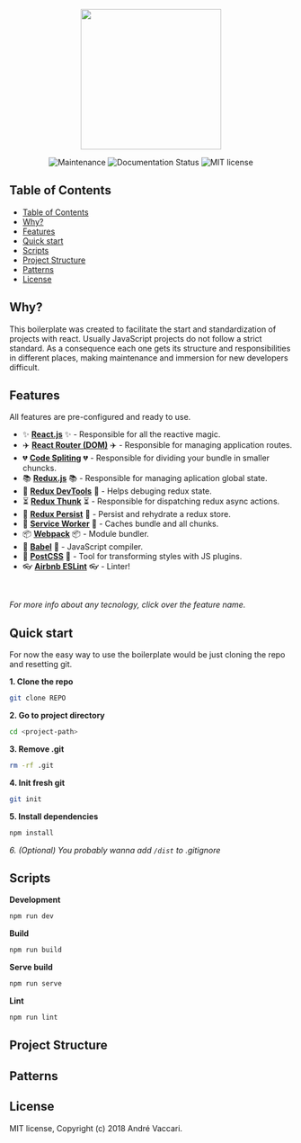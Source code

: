 <p align="center">
<img src="https://user-images.githubusercontent.com/22300747/43398950-ed2fca92-93df-11e8-85c3-34d036fa3674.png" width="250">
</p>

<p align="center">
<img src="https://img.shields.io/badge/Maintained%3F-yes-green.svg" alt="Maintenance">
<img src="https://readthedocs.org/projects/ansicolortags/badge/?version=latest" alt="Documentation Status">
<img src="https://img.shields.io/badge/License-MIT-blue.svg" alt="MIT license">
</p>

## Table of Contents ##
- [Table of Contents](#table-of-contents)
- [Why?](#why)
- [Features](#features)
- [Quick start](#quick-start)
- [Scripts](#scripts)
- [Project Structure](#project-structure)
- [Patterns](#patterns)
- [License](#license)

<a name="why"></a>
## Why? ##
This boilerplate was created to facilitate the start and standardization of projects with react. Usually JavaScript projects do not follow a strict standard. As a consequence each one gets its structure and responsibilities in different places, making maintenance and immersion for new developers difficult.

<a name="features"></a>
## Features ##
All features are pre-configured and ready to use.
* :sparkles: [**React.js**](https://reactjs.org/) :sparkles: - Responsible for all the reactive magic.
* :airplane: [**React Router (DOM)**](https://reacttraining.com/react-router/web/guides/philosophy) :airplane: - Responsible for managing application routes.
* :broken_heart: [**Code Spliting**](https://github.com/jamiebuilds/react-loadable) :broken_heart: - Responsible for dividing your bundle in smaller chuncks.
* :books: [**Redux.js**](https://redux.js.org/) :books: - Responsible for managing aplication global state.
* :construction: [**Redux DevTools**](https://redux.js.org/) :construction: - Helps debuging redux state.
* :hourglass_flowing_sand: [**Redux Thunk**](https://github.com/reduxjs/redux-thunk) :hourglass_flowing_sand: - Responsible for dispatching redux async actions.
* :floppy_disk: [**Redux Persist**](https://github.com/rt2zz/redux-persist) :floppy_disk: - Persist and rehydrate a redux store.
* :briefcase: [**Service Worker**](https://developer.mozilla.org/en-US/docs/Web/API/Service_Worker_API) :briefcase: - Caches bundle and all chunks.
* :package: [**Webpack**](https://webpack.js.org/) :package: - Module bundler.
* :wrench: [**Babel**](https://babeljs.io/) :wrench: - JavaScript compiler.
* :star2: [**PostCSS**](https://github.com/postcss/postcss) :star2: - Tool for transforming styles with JS plugins.
* :eyeglasses: [**Airbnb ESLint**](https://github.com/airbnb/javascript/tree/master/react) :eyeglasses: - Linter!
<br />

*For more info about any tecnology, click over the feature name.*
<a name="quick-start"></a>
## Quick start ##

For now the easy way to use the boilerplate would be just cloning the repo and resetting git.

**1. Clone the repo**
```bash
git clone REPO
```
**2. Go to project directory**
```bash
cd <project-path>
```
**3. Remove .git**
```bash
rm -rf .git
```
**4. Init fresh git**
```bash
git init
```
**5. Install dependencies**
```bash
npm install
```

*6. (Optional) You probably wanna add `/dist` to .gitignore*

<a name="project-structure"></a>
## Scripts ##

**Development**
```bash
npm run dev
```

**Build**
```bash
npm run build
```

**Serve build**
```bash
npm run serve
```

**Lint**
```bash
npm run lint
```

<a name="project-structure"></a>
## Project Structure ##

<a name="patterns"></a>
## Patterns ##

<a name="license"></a>
## License ##

MIT license, Copyright (c) 2018 André Vaccari.
